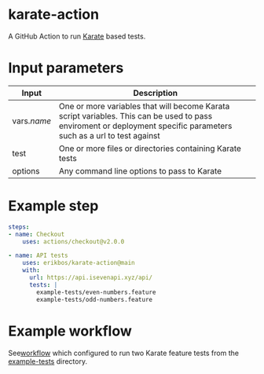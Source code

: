 # karate-action

A GitHub Action to run [Karate](https://intuit.github.io/karate/) based tests.

# Input parameters

| Input       | Description                                                                                                  |
| ----------- | ------------------------------------------------------------------------------------------------------------ |
| vars._name_ | One or more variables that will become Karata script variables. This can be used to pass enviroment or deployment specific parameters such as a url to test against |
| test        | One or more files or directories containing Karate tests                                                     |
| options     | Any command line options to pass to Karate                                                                   |

# Example step

```yaml
steps:
- name: Checkout
    uses: actions/checkout@v2.0.0

- name: API tests
    uses: erikbos/karate-action@main
    with:
      url: https://api.isevenapi.xyz/api/
      tests: |
        example-tests/even-numbers.feature
        example-tests/odd-numbers.feature
```

# Example workflow

See[workflow](.github/workflows/apitests.yml) which configured to run two Karate feature tests from the [example-tests](example-tests) directory.
